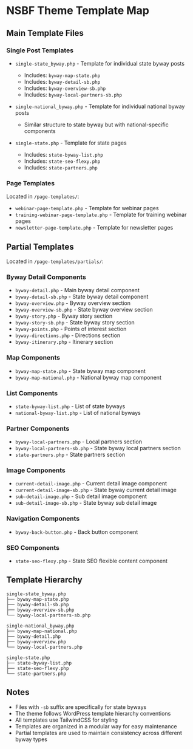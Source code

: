 # NSBF Theme Template Map

## Main Template Files

### Single Post Templates
- `single-state_byway.php` - Template for individual state byway posts
  - Includes: `byway-map-state.php`
  - Includes: `byway-detail-sb.php`
  - Includes: `byway-overview-sb.php`
  - Includes: `byway-local-partners-sb.php`

- `single-national_byway.php` - Template for individual national byway posts
  - Similar structure to state byway but with national-specific components

- `single-state.php` - Template for state pages
  - Includes: `state-byway-list.php`
  - Includes: `state-seo-flexy.php`
  - Includes: `state-partners.php`

### Page Templates
Located in `/page-templates/`:
- `webinar-page-template.php` - Template for webinar pages
- `training-webinar-page-template.php` - Template for training webinar pages
- `newsletter-page-template.php` - Template for newsletter pages

## Partial Templates
Located in `/page-templates/partials/`:

### Byway Detail Components
- `byway-detail.php` - Main byway detail component
- `byway-detail-sb.php` - State byway detail component
- `byway-overview.php` - Byway overview section
- `byway-overview-sb.php` - State byway overview section
- `byway-story.php` - Byway story section
- `byway-story-sb.php` - State byway story section
- `byway-points.php` - Points of interest section
- `byway-directions.php` - Directions section
- `byway-itinerary.php` - Itinerary section

### Map Components
- `byway-map-state.php` - State byway map component
- `byway-map-national.php` - National byway map component

### List Components
- `state-byway-list.php` - List of state byways
- `national-byway-list.php` - List of national byways

### Partner Components
- `byway-local-partners.php` - Local partners section
- `byway-local-partners-sb.php` - State byway local partners section
- `state-partners.php` - State partners section

### Image Components
- `current-detail-image.php` - Current detail image component
- `current-detail-image-sb.php` - State byway current detail image
- `sub-detail-image.php` - Sub detail image component
- `sub-detail-image-sb.php` - State byway sub detail image

### Navigation Components
- `byway-back-button.php` - Back button component

### SEO Components
- `state-seo-flexy.php` - State SEO flexible content component

## Template Hierarchy

```
single-state_byway.php
├── byway-map-state.php
├── byway-detail-sb.php
├── byway-overview-sb.php
└── byway-local-partners-sb.php

single-national_byway.php
├── byway-map-national.php
├── byway-detail.php
├── byway-overview.php
└── byway-local-partners.php

single-state.php
├── state-byway-list.php
├── state-seo-flexy.php
└── state-partners.php
```

## Notes
- Files with `-sb` suffix are specifically for state byways
- The theme follows WordPress template hierarchy conventions
- All templates use TailwindCSS for styling
- Templates are organized in a modular way for easy maintenance
- Partial templates are used to maintain consistency across different byway types 
